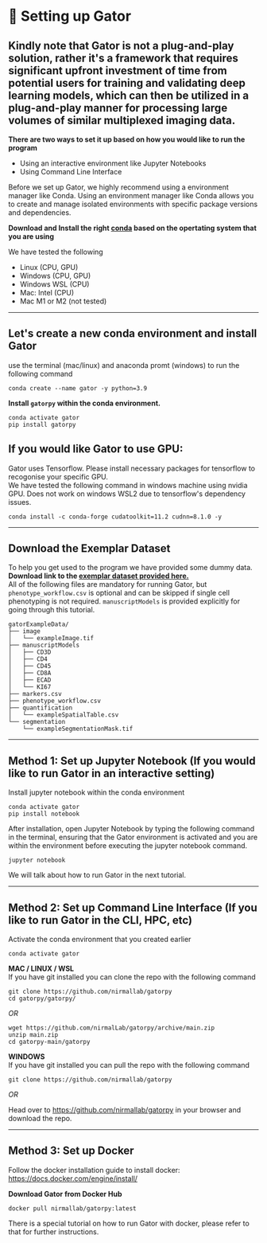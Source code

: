 # 🐊 Setting up Gator 
## Kindly note that **Gator is not a plug-and-play solution**, rather it's a framework that requires significant upfront investment of time from potential users for training and validating deep learning models, which can then be utilized in a plug-and-play manner for processing large volumes of similar multiplexed imaging data.

**There are two ways to set it up based on how you would like to run the program**
- Using an interactive environment like Jupyter Notebooks
- Using Command Line Interface

Before we set up Gator, we highly recommend using a environment manager like Conda. Using an environment manager like Conda allows you to create and manage isolated environments with specific package versions and dependencies. 

**Download and Install the right [conda](https://docs.conda.io/en/latest/miniconda.html) based on the opertating system that you are using**

We have tested the following 
- Linux (CPU, GPU)
- Windows (CPU, GPU)
- Windows WSL (CPU)
- Mac: Intel (CPU)
- Mac M1 or M2 (not tested)

<hr>

## Let's create a new conda environment and install Gator

use the terminal (mac/linux) and anaconda promt (windows) to run the following command
```
conda create --name gator -y python=3.9
```

**Install `gatorpy` within the conda environment.**

```
conda activate gator
pip install gatorpy
```

## If you would like Gator to use GPU:
Gator uses Tensorflow. Please install necessary packages for tensorflow to recogonise your specific GPU.  
We have tested the following command in windows machine using nvidia GPU. Does not work on windows WSL2 due to tensorflow's dependency issues.

```
conda install -c conda-forge cudatoolkit=11.2 cudnn=8.1.0 -y 
```

<hr>

## Download the Exemplar Dataset
To help you get used to the program we have provided some dummy data.   
**Download link to the [exemplar dataset provided here.](https://dataverse.harvard.edu/dataset.xhtml?persistentId=doi:10.7910/DVN/QDZ6XO)**  
All of the following files are mandatory for running Gator, but `phenotype_workflow.csv` is optional and can be skipped if single cell phenotyping is not required. `manuscriptModels` is provided explicitly for going through this tutorial. 
```
gatorExampleData/
├── image
│   └── exampleImage.tif
├── manuscriptModels
│   ├── CD3D
│   ├── CD4
│   ├── CD45
│   ├── CD8A
│   ├── ECAD
│   └── KI67
├── markers.csv
├── phenotype_workflow.csv
├── quantification
│   └── exampleSpatialTable.csv
└── segmentation
    └── exampleSegmentationMask.tif
```

<hr>

## Method 1: Set up Jupyter Notebook (If you would like to run Gator in an interactive setting)
Install jupyter notebook within the conda environment
```
conda activate gator
pip install notebook
```
After installation, open Jupyter Notebook by typing the following command in the terminal, ensuring that the Gator environment is activated and you are within the environment before executing the jupyter notebook command.
```
jupyter notebook
```
We will talk about how to run Gator in the next tutorial.

<hr>

## Method 2: Set up Command Line Interface (If you like to run Gator in the CLI, HPC, etc)

Activate the conda environment that you created earlier

```
conda activate gator
```

**MAC / LINUX / WSL**  
If you have git installed you can clone the repo with the following command
```
git clone https://github.com/nirmallab/gatorpy
cd gatorpy/gatorpy/
```

*OR*  

```
wget https://github.com/nirmalLab/gatorpy/archive/main.zip
unzip main.zip 
cd gatorpy-main/gatorpy 
```

**WINDOWS**  
If you have git installed you can pull the repo with the following command
```
git clone https://github.com/nirmallab/gatorpy
```

*OR*  
  
Head over to https://github.com/nirmallab/gatorpy in your browser and download the repo.



<hr>

## Method 3: Set up Docker

Follow the docker installation guide to install docker: https://docs.docker.com/engine/install/

**Download Gator from Docker Hub**
```
docker pull nirmallab/gatorpy:latest
```

There is a special tutorial on how to run Gator with docker, please refer to that for further instructions.
